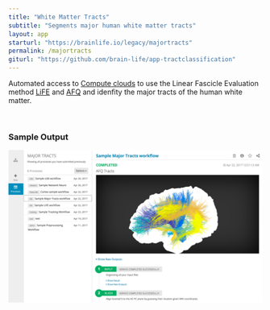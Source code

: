 ```yaml
---
title: "White Matter Tracts"
subtitle: "Segments major human white matter tracts"
layout: app
starturl: "https://brainlife.io/legacy/majortracts"
permalink: /majortracts
giturl: "https://github.com/brain-life/app-tractclassification"
---
```


Automated access to [Compute clouds](https://jetstream-cloud.org) to use the Linear Fascicle Evaluation method [LiFE](http://francopestilli.github.io/life/) and [AFQ](https://web.stanford.edu/group/vista/cgi-bin/wiki/index.php/AFQ) and idenfity the major tracts of the human white matter.

<br>
<h3>Sample Output</h3>
<center>
<img src="/images/screenshots/majortracts-output.png" class="screenshot">
</center>
<br>

